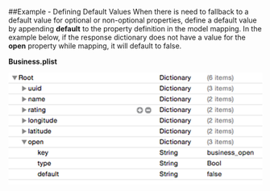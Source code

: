 ##Example - Defining Default Values
When there is need to fallback to a default value for optional or non-optional properties, define a default value by appending **default** to the property definition in the model mapping. In the example below, if the response dictionary does not have a value for the **open** property while mapping, it will default to false.

**Business.plist**
<br/>

![alt tag](/readme_assets/default_value_example.png?raw=true)
<br/>
